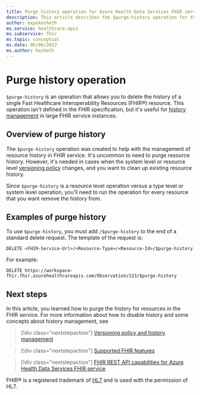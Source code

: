 ```yaml
---
title: Purge history operation for Azure Health Data Services FHIR service
description: This article describes the $purge-history operation for the FHIR service.
author: expekesheth
ms.service: healthcare-apis
ms.subservice: fhir
ms.topic: conceptual
ms.date: 06/06/2022
ms.author: kesheth
---
```


# Purge history operation

`$purge-history` is an operation that allows you to delete the history of a single Fast Healthcare Interoperability Resources (FHIR&#174;) resource. This operation isn't defined in the FHIR specification, but it's useful for [history management](fhir-versioning-policy-and-history-management.md) in large FHIR service instances.

## Overview of purge history

The `$purge-history` operation was created to help with the management of resource history in FHIR service. It's uncommon to need to purge resource history. However, it's needed in cases when the system level or resource level [versioning policy](fhir-versioning-policy-and-history-management.md) changes, and you want to clean up existing resource history.

Since `$purge-history` is a resource level operation versus a type level or system level operation, you'll need to run the operation for every resource that you want remove the history from.

## Examples of purge history

To use `$purge-history`, you must add `/$purge-history` to the end of a standard delete request. The template of the request is:

```http
DELETE <FHIR-Service-Url>/<Resource-Type>/<Resource-Id>/$purge-history
```

For example:

```http
DELETE https://workspace-fhir.fhir.azurehealthcareapis.com/Observation/123/$purge-history
```

## Next steps

In this article, you learned how to purge the history for resources in the FHIR service. For more information about how to disable history and some concepts about history management, see

>[!div class="nextstepaction"]
>[Versioning policy and history management](fhir-versioning-policy-and-history-management.md)

>[!div class="nextstepaction"]
>[Supported FHIR features](fhir-features-supported.md)

>[!div class="nextstepaction"]
>[FHIR REST API capabilities for Azure Health Data Services FHIR service](fhir-rest-api-capabilities.md)

FHIR&#174; is a registered trademark of [HL7](https://hl7.org/fhir/) and is used with the permission of HL7.